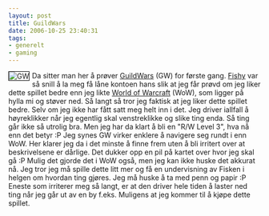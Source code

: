 ```yaml
---
layout: post
title: GuildWars
date: 2006-10-25 23:40:31
tags: 
- generelt
- gaming
---
```

<img id="image370" src="http://pjatt.net/images/2006/10/concept-031-page.forhaandsvisning.jpg" alt="GW" align="left" style="border: 1px solid black; margin-right: 5px;" />

Da sitter man her å prøver <a href="http://www.guildwars.com/">GuildWars</a> (GW) for første gang. <a href="http://defcon.no/">Fishy</a> var så snill å la meg få låne kontoen hans slik at jeg får prøvd om jeg liker dette spillet bedre enn jeg likte <a href="http://www.worldofwarcraft.com/">World of Warcraft</a> (WoW), som ligger på hylla mi og støver ned. Så langt så tror jeg faktisk at jeg liker dette spillet bedre. Selv om jeg ikke har fått satt meg helt inn i det. Jeg driver iallfall å høyreklikker når jeg egentlig skal venstreklikke og slike ting enda. Så ting går ikke så utrolig bra. Men jeg har da klart å bli en "R/W Level 3", hva nå enn det betyr :P Jeg synes GW virker enklere å navigere seg rundt i enn WoW. Her klarer jeg da i det minste å finne frem uten å bli irritert over at beskrivelsene er dårlige. Det dukker opp en pil på kartet over hvor jeg skal gå :P Mulig det gjorde det i WoW også, men jeg kan ikke huske det akkurat nå. Jeg tror jeg må spille dette litt mer og få en undervisning av Fisken i helgen om hvordan ting gjøres. Jeg må huske å ta med penn og papir :P Eneste som irriterer meg så langt, er at den driver hele tiden å laster ned ting når jeg går ut av en by f.eks. Muligens at jeg kommer til å kjøpe dette spillet.
